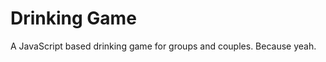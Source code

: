 Drinking Game
=============

A JavaScript based drinking game for groups and couples. Because yeah.
